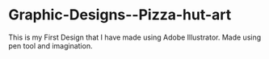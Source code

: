 # Graphic-Designs--Pizza-hut-art
This is my First Design that I have made using Adobe Illustrator.
Made using pen tool and imagination.
